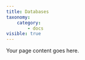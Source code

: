 ```yaml
---
title: Databases
taxonomy:
    category:
        - docs
visible: true
---
```


Your page content goes here.